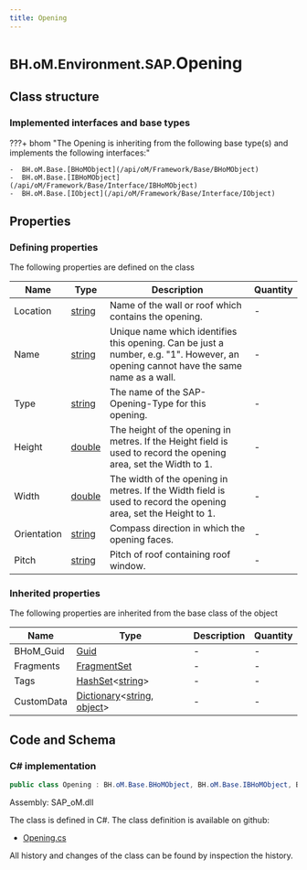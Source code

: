 ```yaml
---
title: Opening
---
```


# <small>BH.oM.Environment.SAP.</small>**Opening**



## Class structure

### Implemented interfaces and base types

???+ bhom "The Opening is inheriting from the following base type(s) and implements the following interfaces:"

    -  BH.oM.Base.[BHoMObject](/api/oM/Framework/Base/BHoMObject)
    -  BH.oM.Base.[IBHoMObject](/api/oM/Framework/Base/Interface/IBHoMObject)
    -  BH.oM.Base.[IObject](/api/oM/Framework/Base/Interface/IObject)


## Properties



### Defining properties

The following properties are defined on the class

| Name             | Type             | Description      | Quantity         |
|------------------|------------------|------------------|------------------|
| Location | [string](https://learn.microsoft.com/en-us/dotnet/api/System.String?view=netstandard-2.0) | Name of the wall or roof which contains the opening. | - |
| Name | [string](https://learn.microsoft.com/en-us/dotnet/api/System.String?view=netstandard-2.0) | Unique name which identifies this opening.  Can be just a number, e.g. "1".  However, an opening cannot have the same name as a wall. | - |
| Type | [string](https://learn.microsoft.com/en-us/dotnet/api/System.String?view=netstandard-2.0) | The name of the SAP-Opening-Type for this opening. | - |
| Height | [double](https://learn.microsoft.com/en-us/dotnet/api/System.Double?view=netstandard-2.0) | The height of the opening in metres.  If the Height field is used to record the opening area, set the Width to 1. | - |
| Width | [double](https://learn.microsoft.com/en-us/dotnet/api/System.Double?view=netstandard-2.0) | The width of the opening in metres.  If the Width field is used to record the opening area, set the Height to 1. | - |
| Orientation | [string](https://learn.microsoft.com/en-us/dotnet/api/System.String?view=netstandard-2.0) | Compass direction in which the opening faces. | - |
| Pitch | [string](https://learn.microsoft.com/en-us/dotnet/api/System.String?view=netstandard-2.0) | Pitch of roof containing roof window. | - |


### Inherited properties
The following properties are inherited from the base class of the object

| Name             | Type             | Description      | Quantity         |
|------------------|------------------|------------------|------------------|
| BHoM_Guid | [Guid](https://learn.microsoft.com/en-us/dotnet/api/System.Guid?view=netstandard-2.0) | - | - |
| Fragments | [FragmentSet](/api/oM/Framework/Base/FragmentSet) | - | - |
| Tags | [HashSet](https://learn.microsoft.com/en-us/dotnet/api/System.Collections.Generic.HashSet-1?view=netstandard-2.0)&lt;[string](https://learn.microsoft.com/en-us/dotnet/api/System.String?view=netstandard-2.0)&gt; | - | - |
| CustomData | [Dictionary](https://learn.microsoft.com/en-us/dotnet/api/System.Collections.Generic.Dictionary-2?view=netstandard-2.0)&lt;[string](https://learn.microsoft.com/en-us/dotnet/api/System.String?view=netstandard-2.0), [object](https://learn.microsoft.com/en-us/dotnet/api/System.Object?view=netstandard-2.0)&gt; | - | - |


## Code and Schema

### C# implementation

``` C# title="C#"
public class Opening : BH.oM.Base.BHoMObject, BH.oM.Base.IBHoMObject, BH.oM.Base.IObject
```

Assembly: SAP_oM.dll

The class is defined in C#. The class definition is available on github:

- [Opening.cs](https://github.com/BHoM/SAP_Toolkit/blob/develop/SAP_oM/XML\Opening.cs)

All history and changes of the class can be found by inspection the history.
